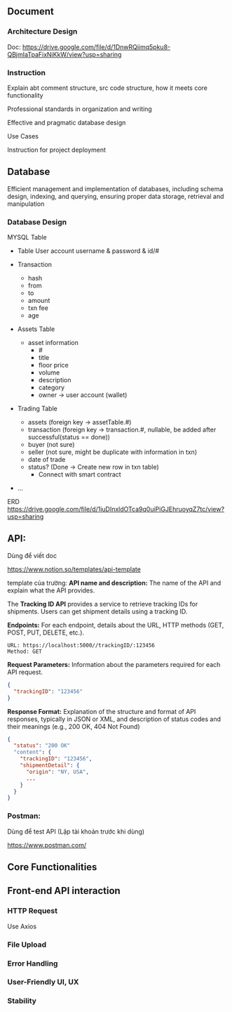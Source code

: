 ## Document

### Architecture Design
Doc: https://drive.google.com/file/d/1DnwRQiimq5pku8-QBjmIaTpaFixNiKkW/view?usp=sharing

### Instruction
Explain abt comment structure, src code structure, how it meets core functionality

Professional standards in organization and writing

Effective and pragmatic database design

Use Cases

Instruction for project deployment

## Database
Efficient management and implementation of databases, including schema design, indexing, and querying, ensuring proper data storage, retrieval and manipulation

### Database Design
MYSQL Table
- Table User account
username & password & id/#
- Transaction
    - hash
    - from
    - to
    - amount
    - txn fee
    - age
- Assets Table
    - asset information
        - \#
        - title
        - floor price
        - volume
        - description
        - category
        - owner -> user account (wallet)
- Trading Table
    - assets (foreign key -> assetTable.#)
    - transaction (foreign key -> transaction.#, nullable, be added after successful(status == done))
    - buyer (not sure)
    - seller (not sure, might be duplicate with information in txn)
    - date of trade
    - status? (Done -> Create new row in txn table)
        - Connect with smart contract

- ...

ERD
https://drive.google.com/file/d/1juDInxldOTca9q0uiPiGJEhruoyqZ7tc/view?usp=sharing

## API:
Dùng để viết doc

https://www.notion.so/templates/api-template

template của trường:
**API name and description:** The name of the API and explain what the API provides.

The **Tracking ID API** provides a service to retrieve tracking IDs for shipments. Users can get shipment details using a tracking ID.

**Endpoints:** For each endpoint, details about the URL, HTTP methods (GET, POST, PUT, DELETE, etc.).
```
URL: https://localhost:5000//trackingID/:123456
Method: GET
```

**Request Parameters:** Information about the parameters required for each API request.

```json
{
  "trackingID": "123456"
}
```

**Response Format:** Explanation of the structure and format of API responses, typically in JSON or XML, and description of status codes and their meanings (e.g., 200 OK, 404 Not Found)

```json
{
  "status": "200 OK"
  "content": {
    "trackingID": "123456",
    "shipmentDetail": {
      "origin": "NY, USA",
      ...
    }
  }
}
```

### Postman:
Dùng để test API (Lập tài khoản trước khi dùng)

https://www.postman.com/

## Core Functionalities

## Front-end API interaction
### HTTP Request
Use Axios

### File Upload

### Error Handling

### User-Friendly UI, UX

### Stability